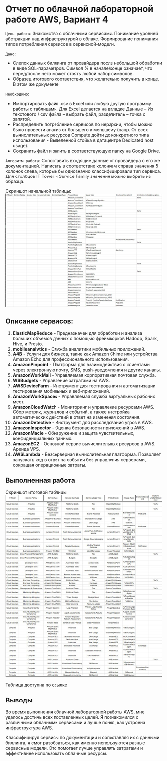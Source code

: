 # Отчет по облачной лабораторной работе AWS, Вариант 4

`Цель работы`: Знакомство с облачными сервисами. Понимание уровней абстракции над инфраструктурой в облаке. Формирование понимания типов потребления сервисов в сервисной-модели.

`Дано`: 
* Слепок данных биллинга от провайдера после небольшой обработки в виде SQL-параметров. Символ % в начале/конце означает, что перед/после него может стоять любой набор символов.
* Образец итогового соответствия, что желательно получить в конце. В этом же документе 

`Необходимо`:
* Импортировать файл .csv в Excel или любую другую программу работы с таблицами. Для Excel делается на вкладке Данные – Из текстового / csv файла – выбрать файл, разделитель – точка с запятой.
* Распределить потребление сервисов по иерархии, чтобы можно было провести анализ от большего к меньшему (напр. От всех вычислительных ресурсов Compute дойти до конкретного типа использования - Выделенной стойка в датацентре Dedicated host usage).
* Сохранить файл и залить в соответствующую папку на Google Drive.

`Алгоритм работы`: Сопоставить входящие данные от провайдера с его же документацией. Написать в соответствие колонкам справа значения 5 колонок слева, которые бы однозначно классифицировали тип сервиса. Для столбцов IT Tower и Service Family значения можно выбрать из образца.

Скриншот начальной таблицы:
![start.png](pics/start.png)



## Описание сервисов:
1. __ElasticMapReduce__ - Предназначен для обработки и анализа больших объемов данных с помощью фреймворков Hadoop, Spark, Hive, и Presto.
2. __mobileanalytics__ - Служба аналитики мобильных приложений.
3. __A4B__ - Услуги для бизнеса, такие как Amazon Chime или устройства Amazon Echo для профессионального использования.
4. __AmazonPinpoint__ - Платформа для взаимодействия с клиентами через электронную почту, SMS, push-уведомления и другие каналы.
5. __AmazonWorkMail__ - Управляемая корпоративная почтовая служба.
6. __WSBudgets__ - Управление затратами на AWS.
7. __AWSDeviceFarm__ - Инструмент для тестирования и автоматизации тестирования мобильных и веб-приложений.
8. __AmazonWorkSpaces__ - Управляемая служба виртуальных рабочих мест.
9. __AmazonCloudWatch__ - Мониторинг и управление ресурсами AWS. Сбор метрик, журналов и событий, а также настройка автоматических действий в ответ на изменения состояния.
10. __AmazonDetective__ - Инструмент для расследования угроз в AWS.
11. __AmazonInspector__ - Оценка безопасности приложений в AWS.
12. __AmazonMacie__ - Обнаружение и защита чувствительных, конфиденциальных данных.
13. __AmazonEC2__ - Основной сервис вычислительных ресурсов в AWS. Аренда VPS.
14. __AWSLambda__ - Безсерверная вычислительная платформа. Позволяет запускать код в ответ на события без управления серверами, сокращая операционные затраты.

## Выполненная работа

Скриншот итоговой таблицы
![end.png](pics/end.png)

Таблица доступна по [ссылке](https://docs.google.com/spreadsheets/d/1NUMh95uMoYrvo4t5XIa98bRV87YlU21ttNtmSrWyHws/edit?gid=0#gid=0)


## Выводы

Во время выполнения облачной лабораторной работы AWS, мне удалось достичь всех поставленных целей. Я познакомился с различными облачными сервисами и лучше понял, как устроена инфраструктура AWS.

Классифицируя сервисы по документации и сопоставляя их с данными биллинга, я смог разобраться, как именно используются разные сервисные модели. Это помогает лучше управлять затратами и эффективнее использовать облачные ресурсы.